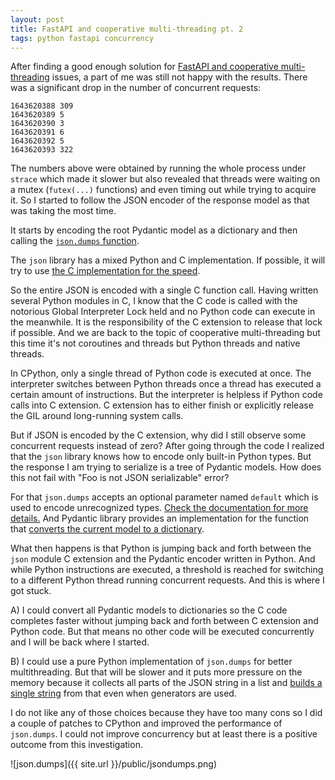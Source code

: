 ```yaml
---
layout: post
title: FastAPI and cooperative multi-threading pt. 2
tags: python fastapi concurrency
---
```


After finding a good enough solution for [FastAPI and cooperative multi-threading](https://aivarsk.com/2022/01/21/fastapi-concurrency/) issues, a part of me was still not happy with the results. There was a significant drop in the number of concurrent requests:

```
1643620388 309
1643620389 5
1643620390 3
1643620391 6
1643620392 5
1643620393 322
```

The numbers above were obtained by running the whole process under `strace` which made it slower but also revealed that threads were waiting on a mutex (`futex(...)` functions) and even timing out while trying to acquire it. So I started to follow the JSON encoder of the response model as that was taking the most time.

It starts by encoding the root Pydantic model as a dictionary and then calling the [`json.dumps` function](https://github.com/samuelcolvin/pydantic/blob/36c53ceaa3e72876d4b438e124fc90a2cbc4ecef/pydantic/main.py#L490).

The `json` library has a mixed Python and C implementation. If possible, it will try to use [the C implementation for the speed](https://github.com/python/cpython/blob/0fc3517cf46ec79b4681c31916d4081055a7ed09/Lib/json/encoder.py#L14).

So the entire JSON is encoded with a single C function call. Having written several Python modules in C, I know that the C code is called with the notorious Global Interpreter Lock held and no Python code can execute in the meanwhile. It is the responsibility of the C extension to release that lock if possible. And we are back to the topic of cooperative multi-threading but this time it's not coroutines and threads but Python threads and native threads.

In CPython, only a single thread of Python code is executed at once. The interpreter switches between Python threads once a thread has executed a certain amount of instructions. But the interpreter is helpless if Python code calls into C extension. C extension has to either finish or explicitly release the GIL around long-running system calls.

But if JSON is encoded by the C extension, why did I still observe some concurrent requests instead of zero? After going through the code I realized that the `json` library knows how to encode only built-in Python types. But the response I am trying to serialize is a tree of Pydantic models. How does this not fail with "Foo is not JSON serializable" error?

For that `json.dumps` accepts an optional parameter named `default` which is used to encode unrecognized types. [Check the documentation for more details.](https://docs.python.org/3/library/json.html#json.dumps) And Pydantic library provides an implementation for the function that [converts the current model to a dictionary](https://github.com/samuelcolvin/pydantic/blob/36c53ceaa3e72876d4b438e124fc90a2cbc4ecef/pydantic/json.py#L72).

What then happens is that Python is jumping back and forth between the `json` module C extension and the Pydantic encoder written in Python. And while Python instructions are executed, a threshold is reached for switching to a different Python thread running concurrent requests. And this is where I got stuck.

A) I could convert all Pydantic models to dictionaries so the C code completes faster without jumping back and forth between C extension and Python code. But that means no other code will be executed concurrently and I will be back where I started.

B) I could use a pure Python implementation of `json.dumps` for better multithreading. But that will be slower and it puts more pressure on the memory because it collects all parts of the JSON string in a list and [builds a single string](https://github.com/python/cpython/blob/0fc3517cf46ec79b4681c31916d4081055a7ed09/Lib/json/encoder.py#L202) from that even when generators are used.

I do not like any of those choices because they have too many cons so I did a couple of patches to CPython and improved the performance of `json.dumps`. I could not improve concurrency but at least there is a positive outcome from this investigation.

![json.dumps]({{ site.url }}/public/jsondumps.png)
